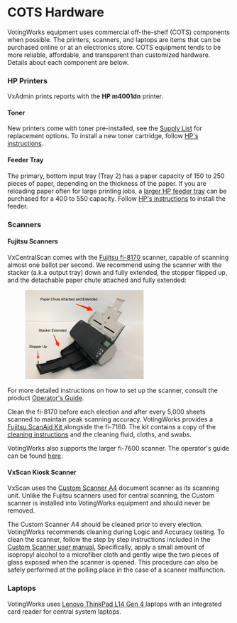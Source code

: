 # COTS Hardware

VotingWorks equipment uses commercial off-the-shelf (COTS) components when possible. The printers, scanners, and laptops are items that can be purchased online or at an electronics store. COTS equipment tends to be more reliable, affordable, and transparent than customized hardware. Details about each component are below.

### HP Printers

VxAdmin prints reports with the **HP m4001dn** printer.&#x20;

#### Toner

New printers come with toner pre-installed, see the [Supply List](supply-list.md) for replacement options. To install a new toner cartridge, follow [HP's instructions](https://support.hp.com/us-en/document/c06392751).

#### Feeder Tray

The primary, bottom input tray (Tray 2) has a paper capacity of 150 to 250 pieces of paper, depending on the thickness of the paper. If you are reloading paper often for large printing jobs, a [larger HP feeder tray](https://www.hp.com/us-en/shop/pdp/hp-laserjet-pro-550-sheet-feeder-tray) can be purchased for a 400 to 550 capacity. Follow [HP's instructions](https://support.hp.com/us-en/document/c04812935) to install the feeder.

### Scanners

#### Fujitsu Scanners

VxCentralScan comes with the [Fujitsu fi-](https://www.fujitsu.com/us/Images/190613\_fi-7160\_Datasheet\_English\_R4.pdf)[8170](https://www.pfu-us.ricoh.com/scanners/fi/fi-8170) scanner, capable of scanning almost one ballot per second. We recommend using the scanner with the stacker (a.k.a output tray) down and fully extended, the stopper flipped up, and the detachable paper chute attached and fully extended:&#x20;

<figure><img src="../.gitbook/assets/image (915).png" alt="" width="267"><figcaption></figcaption></figure>

For more detailed instructions on how to set up the scanner, consult the product [Operator's Guide](https://origin.pfultd.com/downloads/IMAGE/manual/fi-7x8060/P3PC-4292-05ENZ0.pdf).&#x20;

Clean the fi-8170 before each election and after every 5,000 sheets scanned to maintain peak scanning accuracy. VotingWorks provides a [Fujitsu ScanAid Kit ](https://fujitsuscannerstore.com/cg01000-280401/)alongside the fi-7160. The kit contains a copy of the [cleaning instructions](https://origin.pfultd.com/downloads/IMAGE/manual/fi-7x8060/P3PC-4292-05ENZ0.pdf#page=107) and the cleaning fluid, cloths, and swabs.&#x20;

VotingWorks also supports the larger fi-7600 scanner. The operator's guide can be found [here](https://www.pfu-us.ricoh.com/scanners/fi/fi-7600).

#### VxScan Kiosk Scanner

VxScan uses the [Custom Scanner A4](https://www.custom.biz/en\_US/product/hardware/scanning-and-image-systems/document-scanner/scanner-a4) document scanner as its scanning unit. Unlike the Fujitsu scanners used for central scanning, the Custom scanner is installed into VotingWorks equipment and should never be removed.&#x20;

The Custom Scanner A4 should be cleaned prior to every election. VotingWorks recommends cleaning during Logic and Accuracy testing. To clean the scanner, follow the step by step instructions included in the [Custom Scanner user manual.](https://www.custom4u.it/pages/product/index.php?\_gl=1\*1hme710\*\_ga\*NDg4Mjk0NTAyLjE2NjA4NDI0Mjg.\*\_ga\_N07PHW80WY\*MTY4OTI3MTk5Mi40MS4wLjE2ODkyNzE5OTIuMC4wLjA.) Specifically, apply a small amount of isopropyl alcohol to a microfiber cloth and gently wipe the two pieces of glass exposed when the scanner is opened. This procedure can also be safely performed at the polling place in the case of a scanner malfunction.

### Laptops

VotingWorks uses [Lenovo ThinkPad L14 Gen 4 ](https://www.lenovo.com/us/en/p/laptops/thinkpad/thinkpadl/thinkpad-l14-gen-4-\(14-inch-intel\)/len101t0061)laptops with an integrated card reader for central system laptops.

